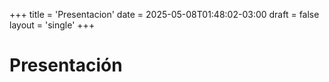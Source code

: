 +++
title = 'Presentacion'
date = 2025-05-08T01:48:02-03:00
draft = false
layout = 'single'
+++


# Presentación